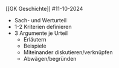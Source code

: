 [[GK Geschichte]]
#11-10-2024

- Sach- und Werturteil
- 1-2 Kriterien definieren
- 3 Argumente je Urteil
	- Erläutern
	- Beispiele
	- Miteinander diskutieren/verknüpfen
	- Abwägen/begründen